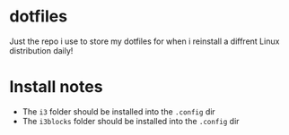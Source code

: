 # dotfiles
Just the repo i use to store my dotfiles for when i reinstall a diffrent Linux distribution daily!

# Install notes
* The `i3` folder should be installed into the `.config` dir
* The `i3blocks` folder should be installed into the `.config` dir

